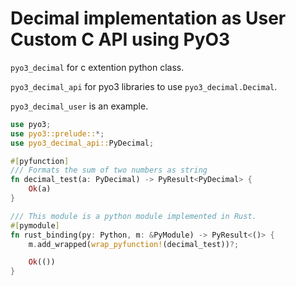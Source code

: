 # Decimal implementation as User Custom C API using PyO3

`pyo3_decimal` for c extention python class.

`pyo3_decimal_api` for pyo3 libraries to use `pyo3_decimal.Decimal`.

`pyo3_decimal_user` is an example.

``` rust
use pyo3;
use pyo3::prelude::*;
use pyo3_decimal_api::PyDecimal;

#[pyfunction]
/// Formats the sum of two numbers as string
fn decimal_test(a: PyDecimal) -> PyResult<PyDecimal> {
    Ok(a)
}

/// This module is a python module implemented in Rust.
#[pymodule]
fn rust_binding(py: Python, m: &PyModule) -> PyResult<()> {
    m.add_wrapped(wrap_pyfunction!(decimal_test))?;

    Ok(())
}
```
